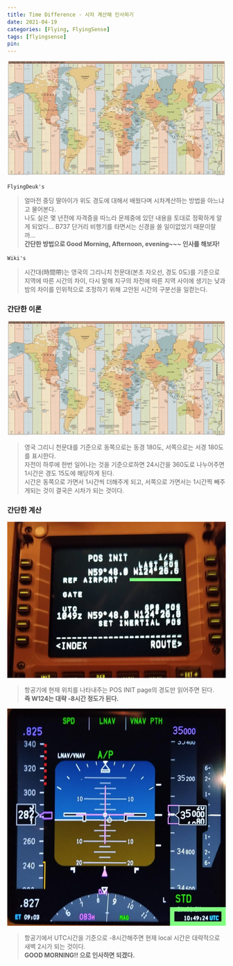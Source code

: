 ```yaml
---
title: Time Difference - 시차 계산해 인사하기
date: 2021-04-19
categories: [Flying, FlyingSense]
tags: [flyingsense]
pin:
---
```

![time](/img/flying/sense/time.jpg)

`FlyingDeuk's`
> 얼마전 중딩 딸아이가 위도 경도에 대해서 배웠다며 시차계산하는 방법을 아느냐고 물어본다. <br>
나도 실은 몇 년전에 자격증을 따느라 문제중에 있던 내용을 토대로 정확하게 알게 되었다... B737 단거리 비행기를 타면서는 신경을 쓸 일이없었기 때문이랄까... <br>
**간단한 방법으로 Good Morning, Afternoon, evening~~~ 인사를 해보자!**

`Wiki's`
>시간대(時間帶)는 영국의 그리니치 천문대(본초 자오선, 경도 0도)를 기준으로 지역에 따른 시간의 차이, 다시 말해 지구의 자전에 따른 지역 사이에 생기는 낮과 밤의 차이를 인위적으로 조정하기 위해 고안된 시간의 구분선을 일컫는다.

### 간단한 이론
![time](/img/flying/sense/time.jpg)

>영국 그리니 천문대를 기준으로 동쪽으로는 동경 180도, 서쪽으로는 서경 180도를 표시한다. <br>
자전이 하루에 한번 일어나는 것을 기준으로하면 24시간을 360도로 나누어주면 1시간은 경도 15도에 해당하게 된다. <br>
시간은 동쪽으로 가면서 1시간씩 더해주게 되고, 서쪽으로 가면서는 1시간찍 빼주게되는 것이 결국은 시차가 되는 것이다.


### 간단한 계산
![time](/img/flying/sense/time1.jpg)
>항공기에 현재 위치를 나타내주는 POS INIT page의 경도만 읽어주면 된다. <br>
**즉 W124는 대략 -8시간 정도가 된다.**


![time](/img/flying/sense/time2.jpg)
>항공기에서 UTC시간을 기준으로 -8시간해주면 현재 local 시간은 대략적으로 새벽 2시가 되는 것이다. <br>
**GOOD MORNING!! 으로 인사하면 되겠다.**
